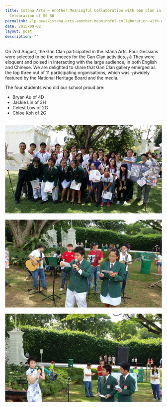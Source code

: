 ```yaml
---
title: Istana Arts – Another Meaningful Collaboration with Gan Clan in
  Celebration of SG 50
permalink: /lp-news/istana-arts-another-meaningful-collaboration-with-gan-clan-in-celebration-of-sg-50/
date: 2015-09-02
layout: post
description: ""
---
```

On 2nd August, the Gan Clan participated in the Istana Arts. Four Gessians were selected to be the emcees for the Gan Clan activities.┬á They were eloquent and poised in interacting with the large audience, in both English and Chinese. We are delighted to share that Gan Clan gallery emerged as the top three out of 11 participating organisations, which was ┬áwidely featured by the National Heritage Board and the media.

The four students who did our school proud are:

*   Bryan Au of 4D
*   Jackie Lin of 3H
*   Celest Low of 2G
*   Chloe Koh of 2G

<br>
<img src="/images/istana1.jpg" 
         style="width:600px"
	/>
<br>
<br>
<img src="/images/istana2.jpg" 
         style="width:600px"
	/>
<br>
<br>
<img src="/images/istana3.jpg" 
         style="width:600px"
	/>
<br>


